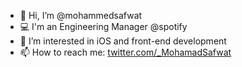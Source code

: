 - 👋 Hi, I’m @mohammedsafwat
- 💻 I'm an Engineering Manager @spotify
- 👀 I’m interested in iOS and front-end development
- 📫 How to reach me: [twitter.com/_MohamadSafwat](https://twitter.com/_MohamadSafwat)
